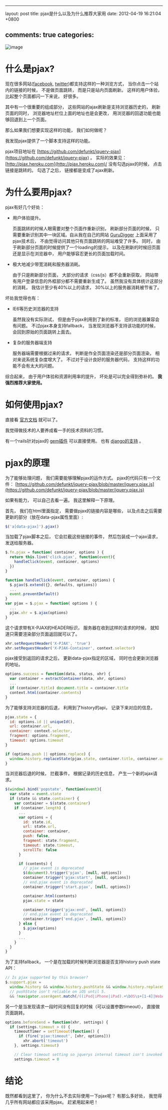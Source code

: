 
---
layout: post
title: pjax是什么以及为什么推荐大家用
date: 2012-04-19 16:21:04 +0800

comments: true
categories: 
---

![image](http://webification.com/wp-content/uploads/2011/03/pjaxascii.png)

什么是pjax?
===========

现在很多网站([facebook](https://twitter.com/),
[twitter](https://twitter.com/))都支持这样的一种浏览方式，
当你点击一个站内的链接的时候， 不是做页面跳转， 而是只是站内页面刷新。
这样的用户体验， 比起整个页面都闪一下来说， 好很多。

其中有一个很重要的组成部分， 这些网站的ajax刷新是支持浏览器历史的，
刷新页面的同时， 浏览器地址栏位上面的地址也是会更改，
用浏览器的回退功能也能够回退到上一个页面。

那么如果我们想要实现这样的功能， 我们如何做呢？

我发现pjax提供了一个脚本支持这样的功能。

pjax项目地址在
[https://github.com/defunkt/jquery-pjax](https://github.com/defunkt/jquery-pjax)
。 实际的效果见： [http://pjax.heroku.com](http://pjax.heroku.com)/
没有勾选pjax的时候， 点击链接是跳转的。 勾选了之后，
链接都是变成了ajax刷新。

为什么要用pjax?
===============

pjax有好几个好处：

-   用户体验提升。

    页面跳转的时候人眼需要对整个页面作重新识别， 刷新部分页面的时候，
    只需要重新识别其中一块区域。自从我在自己的网站
    [GuruDigger](http://gurudigger.com/) 上面采用了pjax技术后，
    不由觉得访问其他只有页面跳转的网站难受了许多。 同时，
    由于刷新部分页面的时候提供了一个loading的提示，
    以及在刷新的时候旧页面还是显示在浏览器中，
    用户能够容忍更长的页面加载时间。

-   极大地减少带宽消耗和服务器消耗。

    由于只是刷新部分页面， 大部分的请求（css/js）都不会重新获取，
    网站带有用户登录信息的外框部分都不需要重新生成了。
    虽然我没有具体统计这部分的消耗， 我估计至少有40%以上的请求，
    30%以上的服务器消耗被节省了。

坏处我觉得也有：

-   IE6等历史浏览器的支持

    虽然我没有实际测试， 但是由于pjax利用到了新的标准，
    旧的浏览器兼容会有问题。 不过pjax本身支持fallback，
    当发现浏览器不支持该功能的时候， 会回到原始的页面跳转上面去。

-   复杂的服务器端支持

    服务器端需要根据过来的请求， 判断是作全页面渲染还是部分页面渲染，
    相对来说系统复杂度增大了。 不过对于设计良好的服务器代码，
    支持这样的功能不会有太大的问题。

综合起来， 由于用户体验和资源利用率的提升， 坏处是可以完全得到弥补的。
**我强烈推荐大家使用。**

如何使用pjax?
=============

直接看 [官方文档](https://github.com/defunkt/jquery-pjax) 就可以了。

我觉得做技术的人要养成看一手的技术资料的习惯。

有一个rails针对pjax的 [gem插件](https://github.com/rails/pjax_rails)
可以直接使用。 也有
[django的支持](https://github.com/jacobian/django-pjax) 。

pjax的原理
==========

为了能够处理问题， 我们需要能够理解pjax的运作方式。
pjax的代码只有一个文件：
[https://github.com/defunkt/jquery-pjax/blob/master/jquery.pjax.js](https://github.com/defunkt/jquery-pjax/blob/master/jquery.pjax.js)

如果有能力， 可以自己去看一遍。 我这里解释一下原理。

首先， 我们在html里面指定， 需要做pjax的链接内容是哪些，
以及点击之后需要更新的部分（放在data-pjax属性里面）:

```js
$('a[data-pjax]').pjax()
```

当加载了pjax脚本之后， 它会拦截这些链接的事件， 然后包装成一个ajax请求，
发送给服务器。

```js
$.fn.pjax = function( container, options ) {
  return this.live('click.pjax', function(event){
    handleClick(event, container, options)
  })
}

function handleClick(event, container, options) {
  $.pjax($.extend({}, defaults, options))
  ...
  event.preventDefault()
}
var pjax = $.pjax = function( options ) {
  ...
  pjax.xhr = $.ajax(options)
}
```

这个请求带有X-PJAX的HEADER标识， 服务器在收到这样的请求的时候，
就知道只需要渲染部分页面返回就可以了。

```js
xhr.setRequestHeader('X-PJAX', 'true')
xhr.setRequestHeader('X-PJAX-Container', context.selector)
```

pjax接受到返回的请求之后， 更新data-pjax指定的区域，
同时也会更新浏览器的地址。

```js
options.success = function(data, status, xhr) {
  var container = extractContainer(data, xhr, options)
  ...
  if (container.title) document.title = container.title
  context.html(container.contents)
}
```

为了能够支持浏览器的后退， 利用到了history的api， 记录下来对应的信息，

```js
pjax.state = {
  id: options.id || uniqueId(),
  url: container.url,
  container: context.selector,
  fragment: options.fragment,
  timeout: options.timeout
}

if (options.push || options.replace) {
  window.history.replaceState(pjax.state, container.title, container.url)
}
```

当浏览器后退的时候， 拦截事件， 根据记录的历史信息， 产生一个新的ajax请求。

```js
$(window).bind('popstate', function(event){
  var state = event.state
  if (state && state.container) {
    var container = $(state.container)
    if (container.length) {
      ...
      var options = {
        id: state.id,
        url: state.url,
        container: container,
        push: false,
        fragment: state.fragment,
        timeout: state.timeout,
        scrollTo: false
      }

      if (contents) {
        // pjax event is deprecated
        $(document).trigger('pjax', [null, options])
        container.trigger('pjax:start', [null, options])
        // end.pjax event is deprecated
        container.trigger('start.pjax', [null, options])

        container.html(contents)
        pjax.state = state

        container.trigger('pjax:end', [null, options])
        // end.pjax event is deprecated
        container.trigger('end.pjax', [null, options])
      } else {
        $.pjax(options)
      }
      ...
    }
  }
}
```

为了支持fallback， 一个是在加载的时候判断浏览器是否支持history push state
API：

```js
// Is pjax supported by this browser?
$.support.pjax =
  window.history && window.history.pushState && window.history.replaceState
  // pushState isn't reliable on iOS until 5.
  && !navigator.userAgent.match(/((iPod|iPhone|iPad).+\bOS\s+[1-4]|WebApps\/.+CFNetwork)/)
```

另一个是当发现请求一段时间没有回复的时候（可以设置参数timeout），
直接做页面跳转。

```js
options.beforeSend = function(xhr, settings) {
  if (settings.timeout > 0) {
    timeoutTimer = setTimeout(function() {
      if (fire('pjax:timeout', [xhr, options]))
        xhr.abort('timeout')
    }, settings.timeout)

    // Clear timeout setting so jquerys internal timeout isn't invoked
    settings.timeout = 0
```

结论
====

既然都看到这里了， 你为什么不去实际使用一下pjax呢？ 有那么多好处，
我觉得几乎所有网站都应该采用pjax。 赶紧用起来吧！
